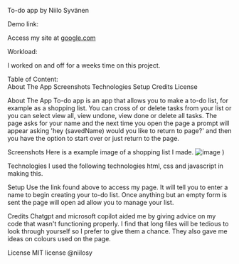 To-do app by Niilo Syvänen


Demo link:

Access my site at [google.com](https://niilosy.github.io/todoapp/)


Workload:

I worked on and off for a weeks time on this project.

Table of Content:<br>
About The App
Screenshots
Technologies
Setup
Credits
License

About The App
To-do app is an app that allows you to make a to-do list, for example as a shopping list. You can cross of or delete tasks from your list or you can select view all, view undone, view done or delete all tasks. The page asks for your name and the next time you open the page a prompt will appear asking 'hey (savedName) would you like to return to page?' and then you have the option to start over or just return to the page.

Screenshots
Here is a example image of a shopping list I made. ![image](https://github.com/user-attachments/assets/7836a9ca-6e9a-4c3d-bdf5-f5c5e6f0f9bd)
)

Technologies
I used the following technologies html, css and javascript in making this.

Setup
Use the link found above to access my page. It will tell you to enter a name to begin creating your to-do list. Once anything but an empty form is sent the page will open ad allow you to manage your list.



Credits
Chatgpt and microsoft copilot aided me by giving advice on my code that wasn't functioning properly. I find that long files will be tedious to look through yourself so I prefer to give them a chance.
They also gave me ideas on colours used on the page.


License
MIT license @niilosy
